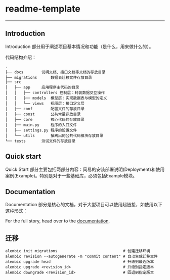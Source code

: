 # readme-template

--------------

## Introduction

Introduction 部分用于阐述项目基本情况和功能（是什么，用来做什么的）。


代码结构介绍：
```
.
├── docs		说明文档、接口文档等文档的存放目录
├── migrations		数据表迁移文件存放目录
├── src
│   ├── app		应用程序主代码的目录
│   │   ├── controllers 控制层：封装数据交互操作
│   │   ├── models	模型层：实现数据表与模型的定义
│   │   └── views	视图层：接口定义层
│   ├── conf		配置文件的存放目录
│   ├── const		公共常量存放目录
│   ├── core		核心代码的存放目录
│   ├── main.py		程序的入口文件
│   ├── settings.py	程序的设置文件
│   └── utils		抽离出的公共代码模块存放目录
└── tests		测试文件的存放目录
```

## Quick start

Quick Start 部分主要包括两部分内容：简易的安装部署说明(Deployment)和使用案例(Example)。特别是对于一些基础库，必须包括Example模块。


## Documentation

Documentation 部分是核心的文档，对于大型项目可以使用超链接，如使用以下这种形式：

For the full story, head over to the [documentation](https://git.k8s.io/community/contributors/devel#readme).

## 迁移
```
alembic init migrations                             # 创建迁移环境
alembic revision --autogenerate -m "commit content" # 自动生成迁移文件
alembic upgrade head                                # 升级到最近版本
alembic upgrade <revision_id>                       # 升级到指定版本
alembic downgrade <revision_id>                     # 回退到指定版本
```